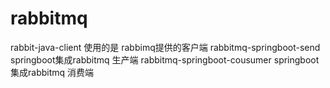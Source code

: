 # rabbitmq
rabbit-java-client 使用的是 rabbimq提供的客户端
rabbitmq-springboot-send  springboot集成rabbitmq 生产端
rabbitmq-springboot-cousumer springboot集成rabbitmq 消费端
